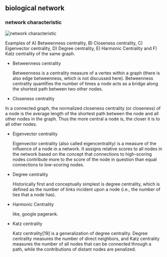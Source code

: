 ## biological network

### network characteristic

![network characteristic](https://upload.wikimedia.org/wikipedia/commons/1/11/6_centrality_measures.png)

Examples of A) Betweenness centrality, B) Closeness centrality, C) Eigenvector centrality, D) Degree centrality, E) Harmonic Centrality and F) Katz centrality of the same graph.

- Betweenness centrality

  Betweenness is a centrality measure of a vertex within a graph (there is also edge betweenness, 
which is not discussed here). Betweenness centrality quantifies the number of times a node acts as 
a bridge along the shortest path between two other nodes.

- Closeness centrality

In a connected graph, the normalized closeness centrality (or closeness) of a node is the average 
length of the shortest path between the node and all other nodes in the graph. Thus the more central 
a node is, the closer it is to all other nodes.

- Eigenvector centrality

  Eigenvector centrality (also called eigencentrality) is a measure of the influence of a node in a 
network. It assigns relative scores to all nodes in the network based on the concept that connections
to high-scoring nodes contribute more to the score of the node in question than equal connections to 
low-scoring nodes.

- Degree centrality

  Historically first and conceptually simplest is degree centrality, which is defined as the number
of links incident upon a node (i.e., the number of ties that a node has).

- Harmonic Centrality

  like, google pagerank.

- Katz centrality

  Katz centrality[19] is a generalization of degree centrality. Degree centrality measures the number 
of direct neighbors, and Katz centrality measures the number of all nodes that can be connected through 
a path, while the contributions of distant nodes are penalized.
  
